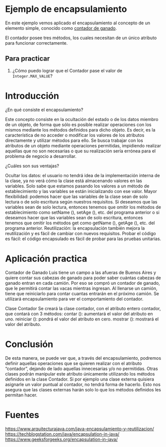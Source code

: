 # Ejemplo de encapsulamiento

En este ejemplo vemos aplicado el encapsulamiento al concepto de un elemento simple, conocido como [contador de ganado](https://en.wikipedia.org/wiki/Tally_counter).

El contador posee tres métodos, los cuales necesitan de un único atributo para funcionar correctamente.


## Para practicar

1. ¿Cómo puedo lograr que el Contador pase el valor de `Integer.MAX_VALUE`?


# Introducción

¿En qué consiste el encapsulamiento?

Este concepto consiste en la ocultación del estado o de los datos miembro de un objeto, de forma que sólo es posible realizar operaciones con los mismos mediante los métodos definidos para dicho objeto.
Es decir, es la característica de no acceder o modificar los valores de los atributos directamente y utilizar métodos para ello. Se busca trabajar con los atributos de un objeto mediante operaciones permitidas, impidiendo realizar aquellas que no son necesarias o que su realización sería errónea para el problema de negocio a desarrollar. 

¿Cuáles son sus ventajas?

Ocultar los datos: el usuario no tendrá idea de la implementación interna de la clase, ya no verá cómo la clase está almacenando valores en las variables. Solo sabe que estamos pasando los valores a un método de establecimiento y las variables se están inicializando con ese valor.
Mayor flexibilidad: podemos hacer que las variables de la clase sean de solo lectura o de solo escritura según nuestros requisitos. Si deseamos que las variables sean de solo lectura, entonces tenemos que omitir los métodos de establecimiento como setName (), setAge (), etc. del programa anterior o si deseamos hacer que las variables sean de solo escritura, entonces tenemos que omitir los métodos get como getName (), getAge (), etc. del programa anterior.
Reutilización: la encapsulación también mejora la reutilización y es fácil de cambiar con nuevos requisitos.
Probar el código es fácil: el código encapsulado es fácil de probar para las pruebas unitarias.

# Aplicación practica

Contador de Ganado
Luis tiene un campo a las afueras de Buenos Aires y quiere contar sus cabezas de ganado para poder saber cuántas cabezas de ganado entran en cada camión. Por eso se compró un contador de ganado, que le permitirá contar las vacas mientras ingresan. Al llenarse un camión, tiene que reiniciarlo para contar cuantas entrarán en el próximo camión. 
Se utilizará encapsulamiento para ver el comportamiento del contador.

Clase Contador
Se creará la clase contador, con el atributo entero contador, que contará con 3 métodos:
contar (): aumentará el valor del atributo en uno.
reiniciar (): pondrá el valor del atributo en cero.
mostrar (): mostrará el valor del atributo.

# Conclusión

De esta manera, se puede ver que, a través del encapsulamiento, podremos definir aquellas operaciones que se quieren realizar con el atributo “contador”, dejando de lado aquellas innecesarias y/o no permitidas. Otras clases podrán manipular este atributo únicamente utilizando los métodos definidos en la clase Contador. 
Si por ejemplo una clase externa quisiera asignarle un valor puntual al contador, no tendrá forma de hacerlo.
Esto nos asegura que las clases externas harán solo lo que los métodos definidos les permitan hacer. 

# Fuentes

https://www.arquitecturajava.com/java-encapsulamiento-y-reutilizacion/
https://techblogstation.com/java/encapsulation-in-java/
https://www.geeksforgeeks.org/encapsulation-in-java/ 
